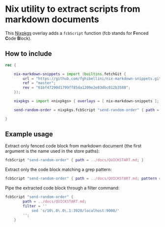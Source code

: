 
# Nix utility to extract scripts from markdown documents

This [Nixpkgs](https://nixos.org/nixpkgs/) overlay adds a `fcbScript` function (fcb stands for **F**enced **C**ode **B**lock).

## How to include

```nix
rec {

    nix-markdown-snippets = import (builtins.fetchGit {
        url = "https://github.com/fghibellini/nix-markdown-snippets.git";
        ref = "master";
        rev = "61bf47290d1799ff85da1209e2e83dbc012b3588";
    });

    nixpkgs = import <nixpkgs> { overlays = [ nix-markdown-snippets ]; };

    send-random-order = nixpkgs.fcbScript "send-random-order" { path = ./QUICKSTART.md; pattern = "curl"; };

}
```

## Example usage

Extract only fenced code block from markdown document (the first argument is the name used in the store paths):

```nix
fcbScript "send-random-order" { path = ../docs/QUICKSTART.md; }
```

Extract only the code block matching a grep pattern:

```nix
fcbScript "send-random-order" { path = ../docs/QUICKSTART.md; pattern = "curl.*-XPOST"; }
```

Pipe the extracted code block through a filter command:

```nix
fcbScript "send-random-order" {
        path = ../docs/QUICKSTART.md;
        filter = ''
            sed 's/10\.0\.0\.1:3920/localhost:9000/'
        '';
    }
```
